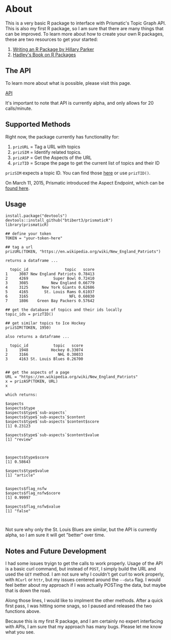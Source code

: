 # About

This is a very basic R package to interface with Prismatic's Topic Graph API.  This is also my first R package, so I am sure that there are many things that can be improved.  To learn more about how to create your own R packages, these are two resources to get your started:

1.  [Writing an R Package by Hillary Parker](http://hilaryparker.com/2014/04/29/writing-an-r-package-from-scratch/)
2.  [Hadley's Book on R Packages](http://r-pkgs.had.co.nz/)

## The API

To learn more about what is possible, please visit this page.

[API](https://github.com/Prismatic/interest-graph)

It's important to note that API is currently alpha, and only allows for 20 calls/minute.

## Supported Methods

Right now, the package currently has functionality for:

1.  `prizURL` = Tag a URL with topics
2.  `prizSIM` = Identify related topics.
3.  `prizASP` = Get the Aspects of the URL  
4.  `prizTID` = Scrape the page to get the current list of topics and their ID  

`prizSIM` expects a topic ID.  You can find those [here](http://interest-graph.getprismatic.com/topic/all/human) or use `prizTID()`.

On March 11, 2015, Prismatic introduced the Aspect Endpoint, which can be [found here](http://blog.getprismatic.com/deeper-content-analysis-with-aspects/).

## Usage

```
install.package("devtools")
devtools::install_github("btibert3/prismaticR")
library(prismaticR)

## define your token
TOKEN = "your-token-here"

## tag a url
prizURL(TOKEN, "https://en.wikipedia.org/wiki/New_England_Patriots")

returns a dataframe ...

  topic_id                topic   score
1     3087 New England Patriots 0.78413
2     4269           Super Bowl 0.72410
3     3085          New England 0.66779
4     3125      New York Giants 0.62686
5     4165       St. Louis Rams 0.61037
6     3165                  NFL 0.60830
7     1806    Green Bay Packers 0.57642

## get the database of topics and their ids locally
topic_ids = prizTID()

## get similar topics to Ice Hockey
prizSIM(TOKEN, 1950) 

also returns a dataframe ...

  topic_id           topic   score
1     1948          Hockey 0.33074
2     3166             NHL 0.30033
3     4163 St. Louis Blues 0.26700


## get the aspects of a page
URL = "https://en.wikipedia.org/wiki/New_England_Patriots"
x = prizASP(TOKEN, URL)
x

which returns:

$aspects
$aspects$type
$aspects$type$`sub-aspects`
$aspects$type$`sub-aspects`$content
$aspects$type$`sub-aspects`$content$score
[1] 0.23123

$aspects$type$`sub-aspects`$content$value
[1] "review"



$aspects$type$score
[1] 0.58643

$aspects$type$value
[1] "article"


$aspects$flag_nsfw
$aspects$flag_nsfw$score
[1] 0.99997

$aspects$flag_nsfw$value
[1] "false"



```

Not sure why only the St. Louis Blues are similar, but the API is currently alpha, so I am sure it will get "better" over time.

## Notes and Future Development

I had some issues tryign to get the calls to work properly.  Usage of the API is a basic curl command, but instead of `POST`, I simply build the URL and used the `GET` method.  I am not sure why I couldn't get curl to work properly, with `RCurl` or `httr`, but my issues centered around the `--data` flag. I would feel better about my approach if I was actually POSTing the data, but maybe that is down the road.

Along those lines, I would like to implment the other methods.  After a quick first pass, I was hitting some snags, so I paused and released the two functions above.

Because this is my first R package, and I am certainly no expert interfacing with APIs, I am sure that my approach has many bugs.  Please let me know what you see. 